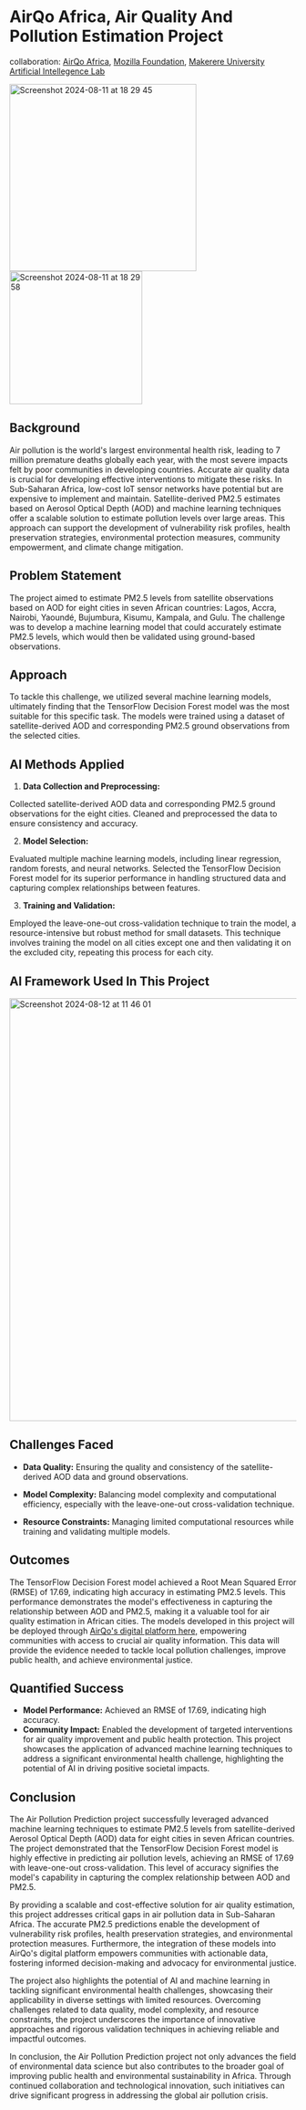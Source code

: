 # AirQo Africa, Air Quality And Pollution Estimation Project

collaboration: [AirQo Africa](https://www.airqo.net/), [Mozilla Foundation](https://foundation.mozilla.org/en/), [Makerere University Artificial Intellegence Lab](https://air.ug/)

<img width="328" alt="Screenshot 2024-08-11 at 18 29 45" src="https://github.com/user-attachments/assets/ef0696bd-92a7-48b0-9990-6744a49dd0c0"> <img width="233" alt="Screenshot 2024-08-11 at 18 29 58" src="https://github.com/user-attachments/assets/8984f882-a2db-48ba-bc37-14e8e120bfe3">

## Background

Air pollution is the world's largest environmental health risk, leading to 7 million premature deaths globally each year, with the most severe impacts felt by poor communities in developing countries. Accurate air quality data is crucial for developing effective interventions to mitigate these risks. In Sub-Saharan Africa, low-cost IoT sensor networks have potential but are expensive to implement and maintain. Satellite-derived PM2.5 estimates based on Aerosol Optical Depth (AOD) and machine learning techniques offer a scalable solution to estimate pollution levels over large areas. This approach can support the development of vulnerability risk profiles, health preservation strategies, environmental protection measures, community empowerment, and climate change mitigation.

## Problem Statement

The project aimed to estimate PM2.5 levels from satellite observations based on AOD for eight cities in seven African countries: Lagos, Accra, Nairobi, Yaoundé, Bujumbura, Kisumu, Kampala, and Gulu. The challenge was to develop a machine learning model that could accurately estimate PM2.5 levels, which would then be validated using ground-based observations.

## Approach

To tackle this challenge, we utilized several machine learning models, ultimately finding that the TensorFlow Decision Forest model was the most suitable for this specific task. The models were trained using a dataset of satellite-derived AOD and corresponding PM2.5 ground observations from the selected cities.

## AI Methods Applied
 1. __Data Collection and Preprocessing:__

Collected satellite-derived AOD data and corresponding PM2.5 ground observations for the eight cities. Cleaned and preprocessed the data to ensure consistency and accuracy. 

 2. __Model Selection:__

Evaluated multiple machine learning models, including linear regression, random forests, and neural networks. Selected the TensorFlow Decision Forest model for its superior performance in handling structured data and capturing complex relationships between features.

 3. __Training and Validation:__

Employed the leave-one-out cross-validation technique to train the model, a resource-intensive but robust method for small datasets. This technique involves training the model on all cities except one and then validating it on the excluded city, repeating this process for each city.

## AI Framework Used In This Project
<img width="741" alt="Screenshot 2024-08-12 at 11 46 01" src="https://github.com/user-attachments/assets/47820292-eb6f-44ce-b30d-65314b952538">

## Challenges Faced

 * __Data Quality:__ Ensuring the quality and consistency of the satellite-derived AOD data and ground observations.

 * __Model Complexity:__ Balancing model complexity and computational efficiency, especially with the leave-one-out cross-validation technique.

 * __Resource Constraints:__ Managing limited computational resources while training and validating multiple models.

## Outcomes

The TensorFlow Decision Forest model achieved a Root Mean Squared Error (RMSE) of 17.69, indicating high accuracy in estimating PM2.5 levels. This performance demonstrates the model's effectiveness in capturing the relationship between AOD and PM2.5, making it a valuable tool for air quality estimation in African cities. The models developed in this project will be deployed through [AirQo's digital platform here,](https://www.airqo.net/) empowering communities with access to crucial air quality information. This data will provide the evidence needed to tackle local pollution challenges, improve public health, and achieve environmental justice.

## Quantified Success

 - __Model Performance:__ Achieved an RMSE of 17.69, indicating high accuracy.
 - __Community Impact:__ Enabled the development of targeted interventions for air quality improvement and public health protection.
This project showcases the application of advanced machine learning techniques to address a significant environmental health challenge, highlighting the potential of AI in driving positive societal impacts.

## Conclusion
The Air Pollution Prediction project successfully leveraged advanced machine learning techniques to estimate PM2.5 levels from satellite-derived Aerosol Optical Depth (AOD) data for eight cities in seven African countries. The project demonstrated that the TensorFlow Decision Forest model is highly effective in predicting air pollution levels, achieving an RMSE of 17.69 with leave-one-out cross-validation. This level of accuracy signifies the model's capability in capturing the complex relationship between AOD and PM2.5.

By providing a scalable and cost-effective solution for air quality estimation, this project addresses critical gaps in air pollution data in Sub-Saharan Africa. The accurate PM2.5 predictions enable the development of vulnerability risk profiles, health preservation strategies, and environmental protection measures. Furthermore, the integration of these models into AirQo's digital platform empowers communities with actionable data, fostering informed decision-making and advocacy for environmental justice.

The project also highlights the potential of AI and machine learning in tackling significant environmental health challenges, showcasing their applicability in diverse settings with limited resources. Overcoming challenges related to data quality, model complexity, and resource constraints, the project underscores the importance of innovative approaches and rigorous validation techniques in achieving reliable and impactful outcomes.

In conclusion, the Air Pollution Prediction project not only advances the field of environmental data science but also contributes to the broader goal of improving public health and environmental sustainability in Africa. Through continued collaboration and technological innovation, such initiatives can drive significant progress in addressing the global air pollution crisis.
